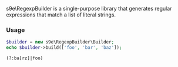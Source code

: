 s9e\RegexpBuilder is a single-purpose library that generates regular expressions that match a list of literal strings.

### Usage

```php
$builder = new s9e\RegexpBuilder\Builder;
echo $builder->build(['foo', 'bar', 'baz']);
```
```
(?:ba[rz]|foo)
```
